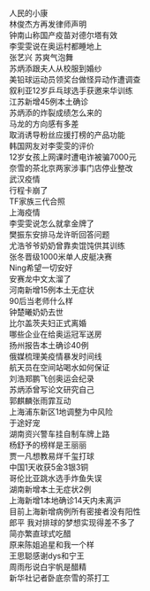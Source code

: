 人民的小康  
林俊杰方再发律师声明  
钟南山称国产疫苗对德尔塔有效  
李雯雯说在奥运村都睡地上  
张艺兴 苏爽气泡舞  
苏炳添跟夫人从校服到婚纱  
美铅球运动员领奖台做怪异动作遭调查  
叙利亚12岁乒乓球选手获邀来华训练  
江苏新增45例本土确诊  
苏炳添的炸裂成绩怎么来的  
马龙的方向感有多差  
取消诱导粉丝应援打榜的产品功能  
韩国网友对李雯雯的评价  
12岁女孩上网课时遭电诈被骗7000元  
奈雪的茶北京两家涉事门店停业整改  
武汉疫情  
行程卡崩了  
TF家族三代合照  
上海疫情  
李雯雯说怎么就拿金牌了  
樊振东安排马龙许昕回答问题  
尤浩爷爷奶奶曾靠卖馄饨供其训练  
张冬晋级1000米单人皮艇决赛  
Ning希望一切安好  
安赛龙中文太溜了  
河南新增15例本土无症状  
90后当老师什么样  
钟楚曦奶奶去世  
比尔盖茨夫妇正式离婚  
哪些企业在给奥运冠军送房  
扬州报告本土确诊40例  
俄媒梳理美疫情暴发时间线  
航天员在空间站喝水如何保证  
刘浩郑鹏飞创奥运会纪录  
苏炳添曾写论文研究自己  
郭麒麟张雨霏互动  
上海浦东新区1地调整为中风险  
于途好宠  
湖南资兴警车挂自制车牌上路  
杨舒予的榜样是王丽丽  
贾一凡想教易烊千玺打球  
中国1天收获5金3银3铜  
哥伦比亚跳水选手炸鱼失误  
湖南新增本土无症状2例  
上海新增1本地确诊14天内未离沪  
目前上海新增病例所有密接者没有阳性  
郎平 我对排球的梦想实现得差不多了  
简亦繁直球式吃醋  
原来陈姐追星和我一个样  
王思聪感谢dys和宁王  
周雨彤说白宇帆是醋精  
新华社记者卧底奈雪的茶打工  
